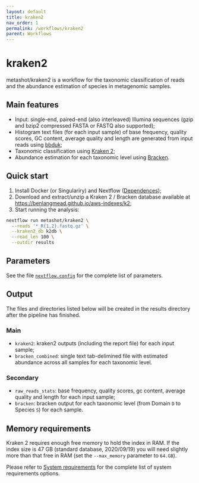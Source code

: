 ```yaml
---
layout: default
title: kraken2
nav_order: 1
permalink: /workflows/kraken2
parent: Workflows
---
```


# kraken2

metashot/kraken2 is a workflow for the taxonomic classification of reads and the
abundance estimation of species in metagenomic samples.

## Main features

- Input: single-end, paired-end (also interleaved) Illumina sequences (gzip
  and bzip2 compressed FASTA or FASTQ also supported);
- Histogram text files (for each input sample) of base frequency, quality
  scores, GC content, average quality and length are generated from input reads
  using
  [bbduk](https://jgi.doe.gov/data-and-tools/bbtools/bb-tools-user-guide/bbduk-guide/);
- Taxonomic classification using 
  [Kraken 2](http://ccb.jhu.edu/software/kraken2/index.shtml);
- Abundance estimation for each taxonomic level using
  [Bracken](http://ccb.jhu.edu/software/bracken/index.shtml).

## Quick start

1. Install Docker (or Singulariry) and Nextflow ([Dependences](/#dependencies));
1. Download and extract/unzip a Kraken 2 / Bracken database available at
   https://benlangmead.github.io/aws-indexes/k2;
1. Start running the analysis:
   
  ```bash
  nextflow run metashot/kraken2 \
    --reads '*_R{1,2}.fastq.gz' \
    --kraken2_db k2db \
    --read_len 100 \
    --outdir results
  ```

## Parameters
See the file
[`nextflow.config`](https://github.com/metashot/kraken2/blob/master/nextflow.config)
for the complete list of parameters.

## Output
The files and directories listed below will be created in the results directory
after the pipeline has finished.

### Main
- `kraken2`: kraken2 outputs (including the report file) for each input
  sample;
- `bracken_combined`: single text tab-delimined file with estimated
  abundance across all samples for each taxonomic level.

### Secondary
- `raw_reads_stats`: base frequency, quality scores, gc content, average
  quality and length for each input sample;
- `bracken`: bracken output for each taxonomic level (from Domain `D` to
  Species `S`) for each sample.

## Memory requirements
Kraken 2 requires enough free memory to hold the index in RAM. If the index size
is 47 GB (standard database, 2020/09/19) you will need slightly more  than that
free in RAM (set the `--max_memory` parameter to `64.GB`).

Please refer to [System requirements](/#system-requirements) for the complete
list of system requirements options.